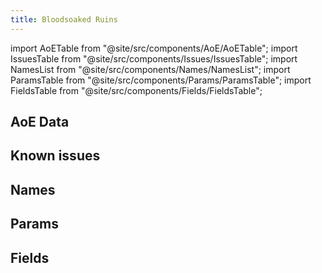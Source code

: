 ```yaml
---
title: Bloodsoaked Ruins
---
```


import AoETable from "@site/src/components/AoE/AoETable";
import IssuesTable from "@site/src/components/Issues/IssuesTable";
import NamesList from "@site/src/components/Names/NamesList";
import ParamsTable from "@site/src/components/Params/ParamsTable";
import FieldsTable from "@site/src/components/Fields/FieldsTable";

## AoE Data

<AoETable item_key="bloodsoakedruins" data_src="weapon" />

## Known issues

<IssuesTable item_key="bloodsoakedruins" data_src="weapon" />

## Names

<NamesList item_key="bloodsoakedruins" data_src="weapon" />

## Params

<ParamsTable item_key="bloodsoakedruins" data_src="weapon" />

## Fields

<FieldsTable item_key="bloodsoakedruins" data_src="weapon" />
